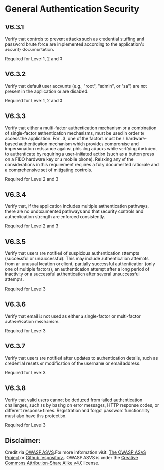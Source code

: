 #  General Authentication Security
## V6.3.1
Verify that controls to prevent attacks such as credential stuffing and password brute force are implemented according to the application's security documentation.
Required for Level 1, 2 and 3
## V6.3.2
Verify that default user accounts (e.g., "root", "admin", or "sa") are not present in the application or are disabled.
Required for Level 1, 2 and 3
## V6.3.3
Verify that either a multi-factor authentication mechanism or a combination of single-factor authentication mechanisms, must be used in order to access the application. For L3, one of the factors must be a hardware-based authentication mechanism which provides compromise and impersonation resistance against phishing attacks while verifying the intent to authenticate by requiring a user-initiated action (such as a button press on a FIDO hardware key or a mobile phone). Relaxing any of the considerations in this requirement requires a fully documented rationale and a comprehensive set of mitigating controls.
Required for Level 2 and 3
## V6.3.4
Verify that, if the application includes multiple authentication pathways, there are no undocumented pathways and that security controls and authentication strength are enforced consistently.
Required for Level 2 and 3
## V6.3.5
Verify that users are notified of suspicious authentication attempts (successful or unsuccessful). This may include authentication attempts from an unusual location or client, partially successful authentication (only one of multiple factors), an authentication attempt after a long period of inactivity or a successful authentication after several unsuccessful attempts.
Required for Level 3
## V6.3.6
Verify that email is not used as either a single-factor or multi-factor authentication mechanism.
Required for Level 3
## V6.3.7
Verify that users are notified after updates to authentication details, such as credential resets or modification of the username or email address.
Required for Level 3
## V6.3.8
Verify that valid users cannot be deduced from failed authentication challenges, such as by basing on error messages, HTTP response codes, or different response times. Registration and forgot password functionality must also have this protection.
Required for Level 3

## Disclaimer:
Credit via [OWASP ASVS](https://owasp.org/www-project-application-security-verification-standard/).For more information visit: [The OWASP ASVS Project](https://owasp.org/www-project-application-security-verification-standard/) or [Github respository.](https://github.com/OWASP/ASVS). OWASP ASVS is under the [Creative Commons Attribution-Share Alike v4.0](https://github.com/OWASP/ASVS/blob/v5.0.0/LICENSE.md) license.
